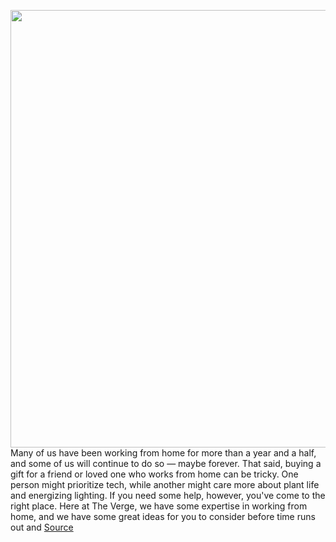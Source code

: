 <img src='https://cdn.vox-cdn.com/thumbor/e2QPyTGAn__YrKV4WPo5p1EUHzA=/0x0:2048x1367/1200x480/filters:focal(861x521:1187x847)/cdn.vox-cdn.com/uploads/chorus_image/image/70177497/Work_from_home.0.jpg' width='700px' /><br/>
Many of us have been working from home for more than a year and a half, and some of us will continue to do so — maybe forever. That said, buying a gift for a friend or loved one who works from home can be tricky. One person might prioritize tech, while another might care more about plant life and energizing lighting. If you need some help, however, you've come to the right place. Here at The Verge, we have some expertise in working from home, and we have some great ideas for you to consider before time runs out and
<a href='https://www.theverge.com/22746680/work-from-home-remote-office-holiday-gift-guide-2021-supplies-tech-gadgets'> Source <a/>
